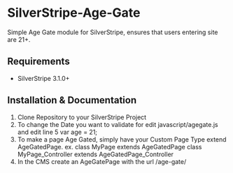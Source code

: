 SilverStripe-Age-Gate
=====================

Simple Age Gate module for SilverStripe, ensures that users entering site are 21+.

## Requirements

 * SilverStripe 3.1.0+

## Installation & Documentation

 1. Clone Repository to your SilverStripe Project
 2. To change the Date you want to validate for edit javascript/agegate.js and edit line 5
     var age = 21;
 3. To make a page Age Gated, simply have your Custom Page Type extend AgeGatedPage. ex.
    class MyPage extends AgeGatedPage
    class MyPage_Controller extends AgeGatedPage_Controller
 4. In the CMS create an AgeGatePage with the url /age-gate/
